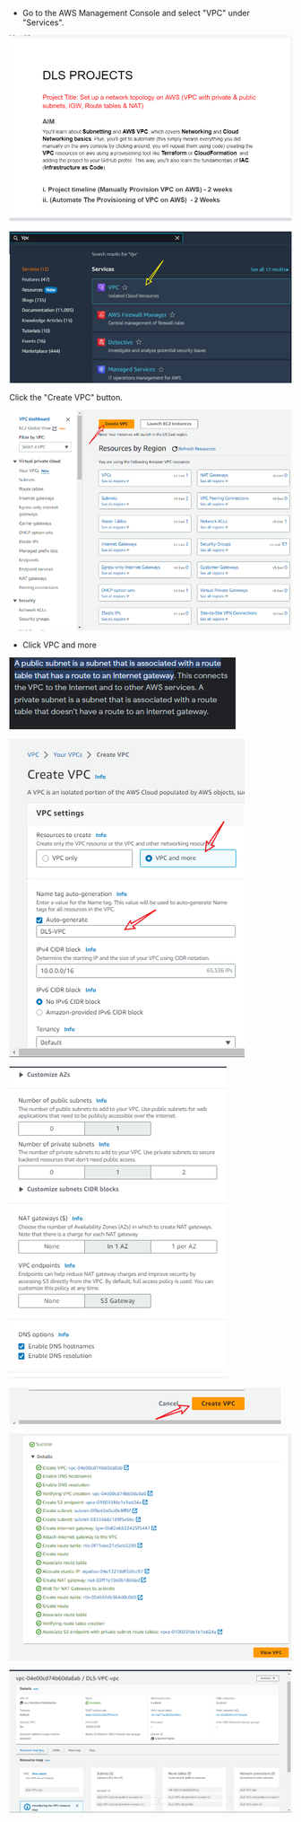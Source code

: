 - Go to the AWS Management Console and select "VPC" under "Services".

![task](./images/task.png)

![vpc](./images/network-top1vpc.png)

Click the "Create VPC" button.

![vpc](./images/network-2.png)

- Click VPC and more

![vpc](./images/public-private%20subnet.png)

![snip](./images/snip-1.png)

![snip](./images/snip-2.png)

![snip](./images/snip-3.png)

![snip](./images/Snip-4.png)

![snip](./images/snip-5created.png)
